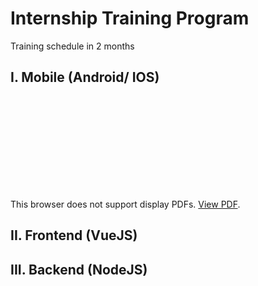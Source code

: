 # Internship Training Program
Training schedule in 2 months

## I. Mobile (Android/ IOS)
<object data="https://github.com/3C-Technology/Internship-Training-Program/blob/master/Mobile_Training_Program.pdf" type="application/pdf" width="700px" height="700px">
    <embed src="https://github.com/3C-Technology/Internship-Training-Program/blob/master/Mobile_Training_Program.pdf">
        <p>This browser does not support display PDFs. <a href="https://github.com/3C-Technology/Internship-Training-Program/blob/master/Mobile_Training_Program.pdf">View PDF</a>.</p>
    </embed>
</object>

## II. Frontend (VueJS)


## III. Backend (NodeJS)
